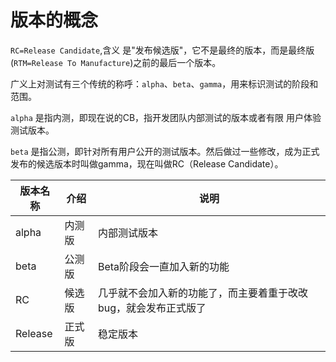 # 版本的概念

`RC=Release Candidate`,含义 是"发布候选版"，它不是最终的版本，而是最终版(`RTM=Release To Manufacture`)之前的最后一个版本。

广义上对测试有三个传统的称呼：`alpha`、`beta`、`gamma`，用来标识测试的阶段和范围。

`alpha` 是指内测，即现在说的CB，指开发团队内部测试的版本或者有限 用户体验测试版本。

`beta` 是指公测，即针对所有用户公开的测试版本。然后做过一些修改，成为正式发布的候选版本时叫做gamma，现在叫做RC（Release Candidate）。

| 版本名称 | 介绍   | 说明                                                            |
| -------- | ------ | --------------------------------------------------------------- |
| alpha    | 内测版 | 内部测试版本                                                    |
| beta     | 公测版 | Beta阶段会一直加入新的功能                                      |
| RC       | 候选版 | 几乎就不会加入新的功能了，而主要着重于改改bug，就会发布正式版了 |
| Release  | 正式版 | 稳定版本                                                        |